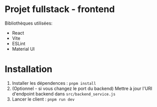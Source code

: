 # Projet fullstack - frontend

Bibliothèques utilisées:
* React
* Vite
* ESLint
* Material UI

# Installation

1) Installer les dépendences : `pnpm install`
2) (Optionnel - si vous changez le port du backend) Mettre à jour l'URI d'endpoint backend dans `src/backend_service.js`
3) Lancer le client : `pnpm run dev`